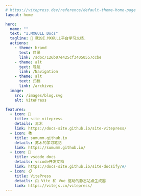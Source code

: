 ```yaml
---
# https://vitepress.dev/reference/default-theme-home-page
layout: home

hero:
  name: ""
  text: "I.MX6ULL Docs"
  tagline: 🧩 我的I.MX6ULL平台学习文档.
  actions:
    - theme: brand
      text: 目录
      link: /sdoc/126b07e425cf34050557ccbe
    - theme: alt
      text: 导航
      link: /Navigation
    - theme: alt
      text: 归档
      link: /archives
  image:
    src: /images/blog.svg
    alt: VitePress

features:
  - icon: 📖
    title: site-vitepress
    details: 苏木
    link: https://docs-site.github.io/site-vitepress/
  - icon: 📚
    title: sumumm.github.io
    details: 苏木的学习笔记
    link: https://sumumm.github.io/
  - icon: 🎐
    title: vscode docs
    details: vscode开发文档
    link: https://docs-site.github.io/site-docsify/#/
  - icon: 📋
    title: VitePress
    details: 由 Vite 和 Vue 驱动的静态站点生成器
    link: https://vitejs.cn/vitepress/
---
```


